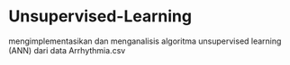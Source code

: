 # Unsupervised-Learning
mengimplementasikan dan menganalisis algoritma  unsupervised learning (ANN) dari data Arrhythmia.csv
